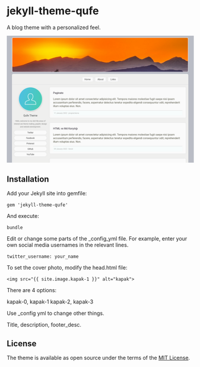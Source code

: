 # jekyll-theme-qufe

A blog theme with a personalized feel.

![screenshot](/assets/img/screenshot.png)

## Installation

Add your Jekyll site into gemfile:

    gem 'jekyll-theme-qufe'

And execute:

    bundle


Edit or change some parts of the _config_yml file. For example, enter your own social media usernames in the relevant lines.


    twitter_username: your_name

To set the cover photo, modify the head.html file:

    <img src="{{ site.image.kapak-1 }}" alt="kapak">

There are 4 options:

kapak-0, kapak-1 kapak-2, kapak-3

Use _config yml to change other things.

Title, description, footer_desc.

## License

The theme is available as open source under the terms of the [MIT License](https://opensource.org/licenses/MIT).

